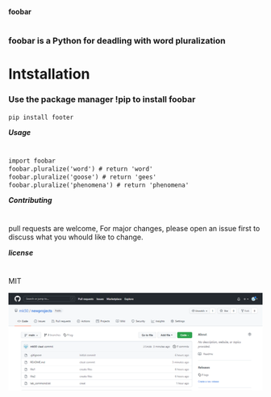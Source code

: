 **foobar**
#
### foobar is a Python for deadling with word pluralization

# Intstallation
### Use the package manager !pip to install foobar
```
pip install footer
```

***Usage***
# 
```
import foobar
foobar.pluralize('word') # return 'word'
foobar.pluralize('goose') # return 'gees'
foobar.pluralize('phenomena') # return 'phenomena'
```
***Contributing***
#
pull requests are welcome, For major changes, please open an issue first to discuss what you whould like to change.

***license***
#
MIT

![](https://github.com/mk50/newprojects/blob/main/pppppp.png)











